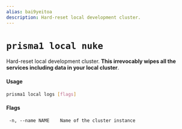 ```yaml
---
alias: bai9yeitoa
description: Hard-reset local development cluster.
---
```


# `prisma1 local nuke`

Hard-reset local development cluster. **This irrevocably wipes all the services including data in your local cluster**.

#### Usage

```sh
prisma1 local logs [flags]
```

#### Flags

```
 -n, --name NAME    Name of the cluster instance
```
